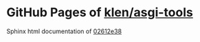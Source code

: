 GitHub Pages of [klen/asgi-tools](https://github.com/klen/asgi-tools.git)
===
Sphinx html documentation of [02612e38](https://github.com/klen/asgi-tools/tree/02612e38378ee25cf181f18d600ca1889a0f0b38)

